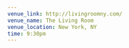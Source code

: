 ```yaml
---
venue_link: http://livingroomny.com/
venue_name: The Living Room
venue_location: New York, NY
time: 9:30pm
---
```


